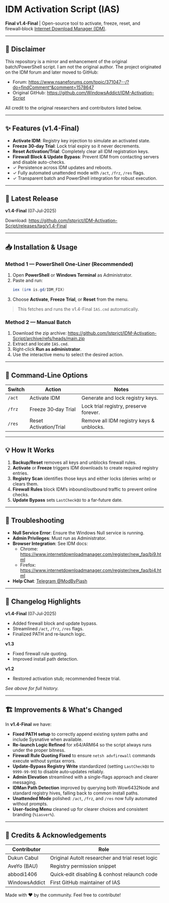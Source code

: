# IDM Activation Script (IAS)

**Final v1.4-Final** | Open-source tool to activate, freeze, reset, and firewall‑block [Internet Download Manager (IDM)](https://www.internetdownloadmanager.com/).

---

## 🚨 Disclaimer
This repository is a mirror and enhancement of the original batch/PowerShell script. I am not the original author. The project originated on the IDM forum and later moved to GitHub:

- Forum: https://www.nsaneforums.com/topic/371047--/?do=findComment^&comment=1578647
- Original GitHub: https://github.com/WindowsAddict/IDM-Activation-Script

All credit to the original researchers and contributors listed below.

---

## ✨ Features (v1.4-Final)

- **Activate IDM**: Registry key injection to simulate an activated state.
- **Freeze 30‑day Trial**: Lock trial expiry so it never decrements.
- **Reset Activation/Trial**: Completely clear all IDM registration keys.
- **Firewall Block & Update Bypass**: Prevent IDM from contacting servers and disable auto-checks.
- ✓ Persistence across IDM updates and reboots.
- ✓ Fully automated unattended mode with `/act`, `/frz`, `/res` flags.
- ✓ Transparent batch and PowerShell integration for robust execution.

---

## 🔖 Latest Release
**v1.4-Final** (07‑Jul‑2025)

Download: https://github.com/lstprjct/IDM-Activation-Script/releases/tag/v1.4-Final

---

## 📥 Installation & Usage

### Method 1 — PowerShell One‑Liner (Recommended)

1. Open **PowerShell** or **Windows Terminal** as Administrator.
2. Paste and run:
   ```powershell
   iex (irm is.gd/IDM_FIX)
   ```
3. Choose **Activate**, **Freeze Trial**, or **Reset** from the menu.

> This fetches and runs the v1.4-Final `IAS.cmd` automatically.


### Method 2 — Manual Batch

1. Download the zip archive:
   https://github.com/lstprjct/IDM-Activation-Script/archive/refs/heads/main.zip
2. Extract and locate `IAS.cmd`.
3. Right‑click **Run as administrator**.
4. Use the interactive menu to select the desired action.

---

## 📝 Command‑Line Options

| Switch | Action                 | Notes                                  |
|--------|------------------------|----------------------------------------|
| `/act` | Activate IDM           | Generate and lock registry keys.      |
| `/frz` | Freeze 30‑day Trial    | Lock trial registry, preserve forever.|
| `/res` | Reset Activation/Trial | Remove all IDM registry keys & unblocks.|


---

## 💡 How It Works

1. **Backup/Reset** removes all keys and unblocks firewall rules.
2. **Activate** or **Freeze** triggers IDM downloads to create required registry entries.
3. **Registry Scan** identifies those keys and either locks (denies write) or clears them.
4. **Firewall Rules** block IDM’s inbound/outbound traffic to prevent online checks.
5. **Update Bypass** sets `LastCheckQU` to a far‑future date.

---

## 🐞 Troubleshooting

- **Null Service Error**: Ensure the Windows Null service is running.
- **Admin Privileges**: Must run as Administrator.
- **Browser Integration**: See IDM docs:
  - Chrome: https://www.internetdownloadmanager.com/register/new_faq/bi9.html
  - Firefox: https://www.internetdownloadmanager.com/register/new_faq/bi4.html
- **Help Chat**: [Telegram @ModByPiash](https://t.me/ModByPiash)

---

## 📜 Changelog Highlights

**v1.4-Final** (07‑Jul‑2025)
- Added firewall block and update bypass.  
- Streamlined `/act`, `/frz`, `/res` flags.  
- Finalized PATH and re‑launch logic.

**v1.3**
- Fixed firewall rule quoting.  
- Improved install path detection.

**v1.2**
- Restored activation stub; recommended freeze trial.

*See above for full history.*

---

## 🏗️ Improvements & What's Changed

In **v1.4-Final** we have:

- **Fixed PATH setup** to correctly append existing system paths and include Sysnative when available.
- **Re-launch Logic Refined** for x64/ARM64 so the script always runs under the proper bitness.
- **Firewall Rule Quoting Fixed** to ensure `netsh advfirewall` commands execute without syntax errors.
- **Update‑Bypass Registry Write** standardized (setting `LastCheckQU` to `9999-99-99`) to disable auto‑updates reliably.
- **Admin Elevation** streamlined with a single-flags approach and clearer messaging.
- **IDMan Path Detection** improved by querying both Wow6432Node and standard registry hives, falling back to common install paths.
- **Unattended Mode** polished: `/act`, `/frz`, and `/res` now fully automated without prompts.
- **User‑facing Menu** cleaned up for clearer choices and consistent branding (`%iasver%`).

---

## 🙏 Credits & Acknowledgements

| Contributor    | Role                                                           |
|----------------|----------------------------------------------------------------|
| Dukun Cabul    | Original AutoIt researcher and trial reset logic               |
| AveYo (BAU)    | Registry permission snippet                                    |
| abbodi1406     | Quick‑edit disabling & conhost relaunch code                   |
| WindowsAddict  | First GitHub maintainer of IAS                                 |

Made with ❤️ by the community. Feel free to contribute!
